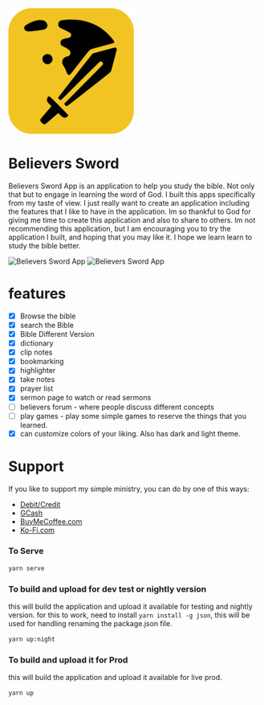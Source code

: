 <img src="./src/assets/logo.svg" width="250px"/>


# Believers Sword

Believers Sword App is an application to help you study the bible. Not only that but to engage in learning the word of God. I built this apps specifically from my taste of view. I just really want to create an application including the features that I like to have in the application. Im so thankful to God for giving me time to create this application and also to share to others. Im not recommending this application, but I am encouraging you to try the application I built, and hoping that you may like it. I hope we learn learn to study the bible better.

![Believers Sword App](https://i.ibb.co/RB8j8BC/Screenshot-2021-10-11-203108.png)
![Believers Sword App](https://i.ibb.co/tYFmjZQ/Screenshot-2021-10-11-203049.png)

# features
- [x] Browse the bible  
- [x] search the Bible  
- [x] Bible Different Version  
- [x] dictionary  
- [x] clip notes  
- [x] bookmarking  
- [x] highlighter  
- [x] take notes
- [x] prayer list
- [x] sermon page to watch or read sermons
- [ ] believers forum - where people discuss different concepts
- [ ] play games - play some simple games to reserve the things that you learned.
- [x] can customize colors of your liking. Also has dark and light theme.

# Support
If you like to support my simple ministry, you can do by one of this ways:
- [Debit/Credit](https://www.paypal.com/donate?hosted_button_id=DCZYF7KWPUVB4)
- [GCash](https://i.ibb.co/kJGg32y/GCash-My-QR-06102021230745.png)
- [BuyMeCoffee.com](https://www.buymeacoffee.com/BroJenuel)
- [Ko-Fi.com](https://ko-fi.com/brojenuel)

### To Serve
```bash
yarn serve
```


### To build and upload for dev test or nightly version
this will build the application and upload it available for testing and nightly version.
for this to work, need to install `yarn install -g json`, this will be used for handling renaming the package.json file.
```bash
yarn up:night
```


### To build and upload it for Prod
this will build the application and upload it available for live prod.
```bash
yarn up
```